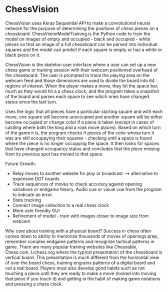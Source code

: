 # ChessVision
ChessVision uses Keras Sequential API to make a convolutional neural network for the purpose of determining the positions of chess pieces on a chessboard. ChessVisionModelTraining is the Python code to train the model on images of empty and occupied - black and occupied - white pieces so that an image of a full chessboard can be parsed into individual squares and the model can predict if each square is empty or has a white or black piece on it. 

ChessVision is the skeleton user interface where a user can set up a new chess game or training session with their webcam positioned overhead of the chessboard. The user is prompted to trace the playing area on the webcam feed and those dimensions are used to divide the board into 64 regions of interest. When the player makes a move, they hit the space bar, much as they would hit a a chess clock, and the program takes a snapshot of the board and parses each space to see which ones have changed status since the last turn. 

Uses the logic that all pieces have a particular starting square and with each move, one square will become unoccupied and another square will be either become occupied or change color if a piece is taken (except in cases of castling where both the king and a rook move places). Based on which turn of the game it is, the program checks if pieces of the color whose turn it was are still occuppying their squares - checking until a space is found where the piece is no longer occupying the space. It then looks for spaces that have changed occupancy status and concludes that the piece missing from its previous spot has moved to that space. 

Future Growth: 
- Relay moves to another website for play or broadcast --> alternative to expensive DGT boards
- Track sequences of moves to check accuracy against opening variations or endgame theory. Audio cue or visual cue from the program to indicate an error. 
- Stats tracking 
- Connect image collection to a real chess clock
- More user friendly GUI
- Refinement of model - train with images closer to image size from webcam


Why care about training with a physical board? 
Success in chess often comes down to ability to memorize thousands of moves of openings prep, remember complex endgame patterns and recognize tactical patterns in game. There are many popular training websites like Chessable, Chess.com, Lichess.org where the typical presentation of the chessboard is vertical board. This presentation is much different from the horizontal view of over the board chess, training engrains patterns of a digital board and not a real board. Players must also develop good habits such as not touching a piece until they are ready to make a move (locked into moving that piece if you touch it) and getting in the habit of making game notations and pressing a chess clock. 
